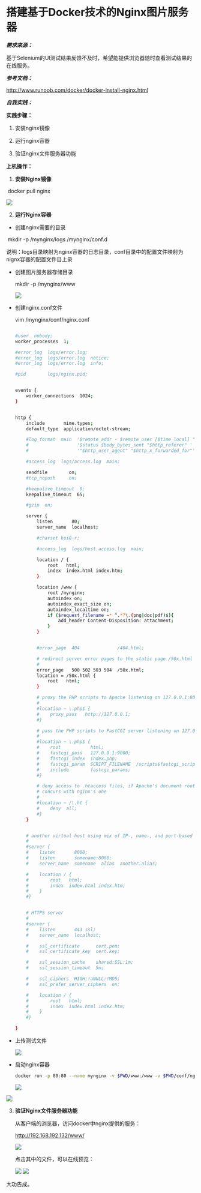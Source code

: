 



# 搭建基于Docker技术的Nginx图片服务器

***需求来源：***

基于Selenium的UI测试结果反馈不及时，希望能提供浏览器随时查看测试结果的在线服务。



***参考文档：***

http://www.runoob.com/docker/docker-install-nginx.html



***自我实践：***

**实践步骤：**

1. 安装nginx镜像

2. 运行nginx容器

3. 验证nginx文件服务器功能


**上机操作：**

1. **安装Nginx镜像**

​      docker pull nginx

<img src="./picture/01/01 安装nginx镜像.png"/>



2. **运行Nginx容器**

-  创建nginx需要的目录

​       mkdir -p /mynginx/logs /mynginx/conf.d 

​      说明：logs目录映射为nginx容器的日志目录，conf目录中的配置文件映射为nignx容器的配置文件目上录 

- 创建图片服务器存储目录

   mkdir -p /mynginx/www

   <img src="./picture/01/02 创建nginx目录.png"/>

- 创建nginx.conf文件

  vim /mynginx/conf/nginx.conf

  ```sh
  
  #user  nobody;
  worker_processes  1;
  
  #error_log  logs/error.log;
  #error_log  logs/error.log  notice;
  #error_log  logs/error.log  info;
  
  #pid        logs/nginx.pid;
  
  
  events {
      worker_connections  1024;
  }
  
  
  http {
      include       mime.types;
      default_type  application/octet-stream;
  
      #log_format  main  '$remote_addr - $remote_user [$time_local] "$request" '
      #                  '$status $body_bytes_sent "$http_referer" '
      #                  '"$http_user_agent" "$http_x_forwarded_for"';
  
      #access_log  logs/access.log  main;
  
      sendfile        on;
      #tcp_nopush     on;
  
      #keepalive_timeout  0;
      keepalive_timeout  65;
  
      #gzip  on;
  
      server {
          listen       80;
          server_name  localhost;
  
          #charset koi8-r;
  
          #access_log  logs/host.access.log  main;
  
          location / {
              root   html;
              index  index.html index.htm;
          }
  
          location /www {
              root /mynginx;
              autoindex on;
              autoindex_exact_size on;
              autoindex_localtime on;
              if ($request_filename ~* ^.*?\.(png|doc|pdf)$){
                  add_header Content-Disposition: attachment;
              }
          }
  
  
          #error_page  404              /404.html;
  
          # redirect server error pages to the static page /50x.html
          #
          error_page   500 502 503 504  /50x.html;
          location = /50x.html {
              root   html;
          }
  
          # proxy the PHP scripts to Apache listening on 127.0.0.1:80
          #
          #location ~ \.php$ {
          #    proxy_pass   http://127.0.0.1;
          #}
  
          # pass the PHP scripts to FastCGI server listening on 127.0.0.1:9000
          #
          #location ~ \.php$ {
          #    root           html;
          #    fastcgi_pass   127.0.0.1:9000;
          #    fastcgi_index  index.php;
          #    fastcgi_param  SCRIPT_FILENAME  /scripts$fastcgi_script_name;
          #    include        fastcgi_params;
          #}
  
          # deny access to .htaccess files, if Apache's document root
          # concurs with nginx's one
          #
          #location ~ /\.ht {
          #    deny  all;
          #}
      }
  
  
      # another virtual host using mix of IP-, name-, and port-based configuration
      #
      #server {
      #    listen       8000;
      #    listen       somename:8080;
      #    server_name  somename  alias  another.alias;
  
      #    location / {
      #        root   html;
      #        index  index.html index.htm;
      #    }
      #}
  
  
      # HTTPS server
      #
      #server {
      #    listen       443 ssl;
      #    server_name  localhost;
  
      #    ssl_certificate      cert.pem;
      #    ssl_certificate_key  cert.key;
  
      #    ssl_session_cache    shared:SSL:1m;
      #    ssl_session_timeout  5m;
  
      #    ssl_ciphers  HIGH:!aNULL:!MD5;
      #    ssl_prefer_server_ciphers  on;
  
      #    location / {
      #        root   html;
      #        index  index.html index.htm;
      #    }
      #}
  
  }
  
  ```

- 上传测试文件

  <img src="./picture/01/03 上传测试文件.png"/>

- 启动nginx容器

  ```sh
  docker run -p 80:80 --name mynginx -v $PWD/www:/www -v $PWD/conf/nginx.conf:/etc/nginx/nginx.conf -v $PWD/logs:/wwwlogs -v /mynginx/www:/mynginx/www -d nginx
  ```

  <img src="./picture/01/03 启动nginx容器.png"/>

<img src="./picture/01/03 启动nginx容器2.png"/>


3. **验证Nginx文件服务器功能**

    从客户端的浏览器，访问docker中nginx提供的服务：

    http://192.168.192.132/www/

    <img src="./picture/01/05 客户端浏览器访问nginx服务.png"/>

    点击其中的文件，可以在线预览：

    <img src="./picture/01/06 测试nginx文件服务器功能1.png"/>

    

    <img src="./picture/01/06 测试nginx文件服务器功能2.png"/>

大功告成。